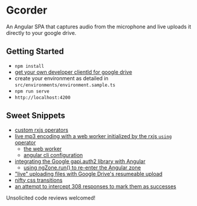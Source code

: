 # Gcorder

An Angular SPA that captures audio from the microphone and live uploads it directly to your google drive.

## Getting Started
- `npm install`
- [get your own developer clientId for google drive](https://developers.google.com/identity/sign-in/web/sign-in)
- create your environment as detailed in `src/environments/environment.sample.ts`
- `npm run serve`
- `http://localhost:4200`

## Sweet Snippets
- [custom rxjs operators](https://github.com/nigel-smk/gcorder/tree/develop/src/app/audio-recorder/operators)
- [live mp3 encoding with a web worker initialized by the rxjs `using` operator](https://github.com/nigel-smk/gcorder/blob/develop/src/app/audio-recorder/operators/mp3-encode.operator.ts)
  - [the web worker](https://github.com/nigel-smk/gcorder/blob/develop/src/worker/worker.js)
  - [angular cli configuration](https://github.com/nigel-smk/gcorder/blob/develop/.angular-cli.json#L10-L22)
- [integrating the Google gapi.auth2 library with Angular](https://github.com/nigel-smk/gcorder/blob/develop/src/app/google-oauth/google-auth.service.ts)
  - [using ngZone.run() to re-enter the Angular zone](https://github.com/nigel-smk/gcorder/blob/develop/src/app/google-oauth/google-auth.service.ts#L23)
- ["live" uploading files with Google Drive's resumeable upload](https://github.com/nigel-smk/gcorder/blob/develop/src/app/google-drive/resumeable-upload.service.ts)
- [nifty css transitions](https://github.com/nigel-smk/gcorder/blob/develop/src/app/interface/recorder/recorder.component.scss#L21)
- [an attempt to intercept 308 responses to mark them as successes](https://github.com/nigel-smk/gcorder/blob/develop/src/app/interface/resumable308-interceptor.service.ts)

Unsolicited code reviews welcomed!
